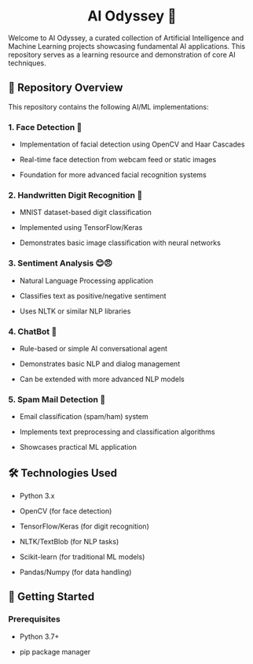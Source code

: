 <h1 align="center">AI Odyssey 🚀</h1>
Welcome to AI Odyssey, a curated collection of Artificial Intelligence and Machine Learning projects showcasing fundamental AI applications. This repository serves as a learning resource and demonstration of core AI techniques.

## 📌 Repository Overview
This repository contains the following AI/ML implementations:

### 1. Face Detection 👤
 - Implementation of facial detection using OpenCV and Haar Cascades

 - Real-time face detection from webcam feed or static images

 - Foundation for more advanced facial recognition systems


### 2. Handwritten Digit Recognition 🔢
 - MNIST dataset-based digit classification

 - Implemented using TensorFlow/Keras

 - Demonstrates basic image classification with neural networks

### 3. Sentiment Analysis 😊😠
 - Natural Language Processing application

 - Classifies text as positive/negative sentiment

 - Uses NLTK or similar NLP libraries

### 4. ChatBot 💬
 - Rule-based or simple AI conversational agent

 - Demonstrates basic NLP and dialog management

 - Can be extended with more advanced NLP models

### 5. Spam Mail Detection 📧
 - Email classification (spam/ham) system

 - Implements text preprocessing and classification algorithms

 - Showcases practical ML application

## 🛠️ Technologies Used
 - Python 3.x

 - OpenCV (for face detection)

 - TensorFlow/Keras (for digit recognition)

 - NLTK/TextBlob (for NLP tasks)

 - Scikit-learn (for traditional ML models)

 - Pandas/Numpy (for data handling)

## 🚀 Getting Started
### Prerequisites

 - Python 3.7+

 - pip package manager



